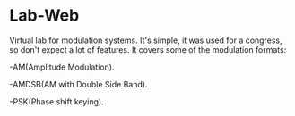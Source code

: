 # Lab-Web

Virtual lab for modulation systems. It's simple, it was used for a congress, so don't expect a lot of features.
It covers some of the modulation formats:
<p>-AM(Amplitude Modulation).</p>
<p>-AMDSB(AM with Double Side Band).</p>
<p>-PSK(Phase shift keying).</p>


